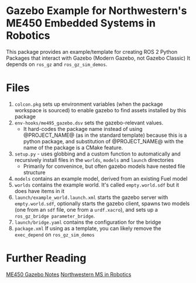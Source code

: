 # Gazebo Example for Northwestern's ME450 Embedded Systems in Robotics
This package provides an example/template for creating ROS 2 Python Packages that interact with Gazebo (Modern Gazebo, not Gazebo Classic)
It depends on `ros_gz` and `ros_gz_sim_demos`.

# Files
1. `colcon.pkg` sets up environment variables (when the package workspace is sourced) to enable gazebo to find assets installed by this package
2. `env-hooks/me495_gazebo.dsv` sets the gazebo-relevant values. 
    - It hard-codes the package name instead of using @PROJECT_NAME@ (as in the standard template)
      because this is a python package, and substitution of @PROJECT_NAME@ with the name of the package is a CMake feature.
3. `setup.py` - uses globbing and a custom function to automatically and recursively install files in the `worlds`, `models` and `launch` directories
   - Primarily for convenince, but often gazebo models have nested file structure
4. `models` contains an example model, derived from an existing Fuel model
5. `worlds` contains the example world. It's called `empty.world.sdf` but it does have items in it
6. `launch/example_world.launch.xml` starts the gazebo server with `empty.world.sdf`, optionally starts the gazebo client,
   spawns two models (one from an `sdf` file, one from a `urdf.xacro`), and sets up a `ros_gz_bridge parameter_bridge`.
7. `launch/bridge.yaml` contains the configuration for the bridge
8. `package.xml` If using as a template, you can likely remove the `exec_depend` on `ros_gz_sim_demos`

# Further Reading
[ME450 Gazebo Notes](https://nu-msr.github.com/ros_notes/simulation.html)
[Northwestern MS in Robotics](https://www.mccormick.northwestern.edu/robotics/)
